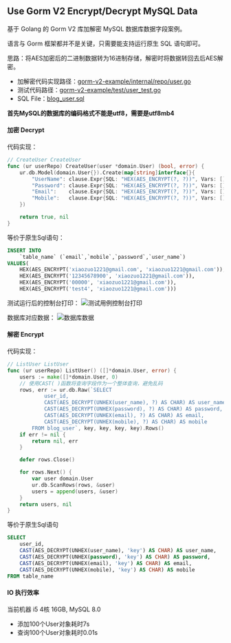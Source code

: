 ## Use Gorm V2 Encrypt/Decrypt MySQL Data
基于 Golang 的 Gorm V2 库加解密 MySQL 数据库数据字段案例。

语言与 Gorm 框架都并不是关键，只需要能支持运行原生 SQL 语句即可。

思路：将AES加密后的二进制数据转为16进制存储，解密时将数据转回去后AES解密。

- 加解密代码实现路径：[gorm-v2-example/internal/repo/user.go](https://github.com/Albert-Zuo/gorm-v2-example/blob/164f3a40a60e95f97344512025d82e395c33c5e6/internal/repo/user.go)
- 测试代码路径：[gorm-v2-example/test/user_test.go](https://github.com/Albert-Zuo/gorm-v2-example/blob/164f3a40a60e95f97344512025d82e395c33c5e6/test/user_test.go#L20)
- SQL File：[blog_user.sql](https://github.com/Albert-Zuo/gorm-v2-example/blob/c6405336990bec0084fe3651aeaed56faa8c0397/blog_user.sql)

**首先MySQL的数据库的编码格式不能是utf8，需要是utf8mb4**



#### 加密 Decrypt

代码实现：

```go
// CreateUser CreateUser
func (ur userRepo) CreateUser(user *domain.User) (bool, error) {
	ur.db.Model(domain.User{}).Create(map[string]interface{}{
		"UserName": clause.Expr{SQL: "HEX(AES_ENCRYPT(?, ?))", Vars: []interface{}{user.UserName, key}},
		"Password": clause.Expr{SQL: "HEX(AES_ENCRYPT(?, ?))", Vars: []interface{}{user.Password, key}},
		"Email":    clause.Expr{SQL: "HEX(AES_ENCRYPT(?, ?))", Vars: []interface{}{user.Email, key}},
		"Mobile":   clause.Expr{SQL: "HEX(AES_ENCRYPT(?, ?))", Vars: []interface{}{user.Mobile, key}},
	})

	return true, nil
}
```


等价于原生Sql语句：

```sql
INSERT INTO
    `table_name` (`email`,`mobile`,`password`,`user_name`)
VALUES(
    HEX(AES_ENCRYPT('xiaozuo1221@gmail.com', 'xiaozuo1221@gmail.com')),
    HEX(AES_ENCRYPT('12345678900', 'xiaozuo1221@gmail.com')),
    HEX(AES_ENCRYPT('00000', 'xiaozuo1221@gmail.com')),
    HEX(AES_ENCRYPT('test4', 'xiaozuo1221@gmail.com')))
```

测试运行后的控制台打印：
![测试用例控制台打印](http://images.gxuwzapp.top/2021/2/test.png)

数据库对应数据：
![数据库数据](http://images.gxuwzapp.top/2021/2/data.png)

#### 解密 Encrypt

代码实现：
```go
// ListUser ListUser
func (ur userRepo) ListUser() ([]*domain.User, error) {
	users := make([]*domain.User, 0) 
    // 使用CAST( )函数将查询字段作为一个整体查询，避免乱码
	rows, err := ur.db.Raw(`SELECT 
			user_id,
			CAST(AES_DECRYPT(UNHEX(user_name), ?) AS CHAR) AS user_name,
			CAST(AES_DECRYPT(UNHEX(password), ?) AS CHAR) AS password,
			CAST(AES_DECRYPT(UNHEX(email), ?) AS CHAR) AS email,
			CAST(AES_DECRYPT(UNHEX(mobile), ?) AS CHAR) AS mobile
		FROM blog_user`, key, key, key, key).Rows()
	if err != nil {
		return nil, err
	}

	defer rows.Close()

	for rows.Next() {
		var user domain.User
		ur.db.ScanRows(rows, &user)
		users = append(users, &user)
	}
	return users, nil
}
```


等价于原生Sql语句
```sql
SELECT 
	user_id,
	CAST(AES_DECRYPT(UNHEX(user_name), 'key') AS CHAR) AS user_name,
	CAST(AES_DECRYPT(UNHEX(password), 'key') AS CHAR) AS password,
	CAST(AES_DECRYPT(UNHEX(email), 'key') AS CHAR) AS email,
	CAST(AES_DECRYPT(UNHEX(mobile), 'key') AS CHAR) AS mobile
FROM table_name 
```



#### IO 执行效率
当前机器 i5 4核 16GB, MySQL 8.0

- 添加100个User对象耗时7s
- 查询100个User对象耗时0.01s
